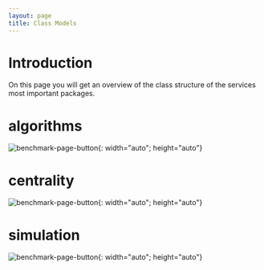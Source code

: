 ```yaml
---
layout: page
title: Class Models
---
```


# Introduction
On this page you will get an overview of the class structure of the services most important packages.

# algorithms
![benchmark-page-button](/REST-OCD-Services/assets/img/algorithms_package_plusAlgoExec.png "Simplified class diagram of ocd.algorithms"){: width="auto"; height="auto"}
# centrality
![benchmark-page-button](/REST-OCD-Services/assets/img/centralities_package_plusAlgoExec.png "Simplified class diagram of ocd.centrality"){: width="auto"; height="auto"}
# simulation
![benchmark-page-button](/REST-OCD-Services/assets/img/simulations_package_plusAlgoExec.png "Simplified class diagram of ocd.cooperation.simulation"){: width="auto"; height="auto"}

